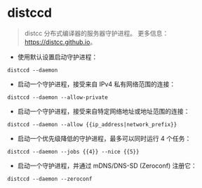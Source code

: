 # distccd

> distcc 分布式编译器的服务器守护进程。
> 更多信息：<https://distcc.github.io>。

- 使用默认设置启动守护进程：

`distccd --daemon`

- 启动一个守护进程，接受来自 IPv4 私有网络范围的连接：

`distccd --daemon --allow-private`

- 启动一个守护进程，接受来自特定网络地址或地址范围的连接：

`distccd --daemon --allow {{ip_address|network_prefix}}`

- 启动一个优先级降低的守护进程，最多可以同时运行 4 个任务：

`distccd --daemon --jobs {{4}} --nice {{5}}`

- 启动一个守护进程，并通过 mDNS/DNS-SD (Zeroconf) 注册它：

`distccd --daemon --zeroconf`